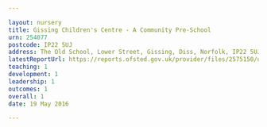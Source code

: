 ```yaml
---

layout: nursery
title: Gissing Children's Centre - A Community Pre-School
urn: 254077
postcode: IP22 5UJ
address: The Old School, Lower Street, Gissing, Diss, Norfolk, IP22 5UJ
latestReportUrl: https://reports.ofsted.gov.uk/provider/files/2575150/urn/254077.pdf
teaching: 1
development: 1
leadership: 1
outcomes: 1
overall: 1
date: 19 May 2016

---
```

